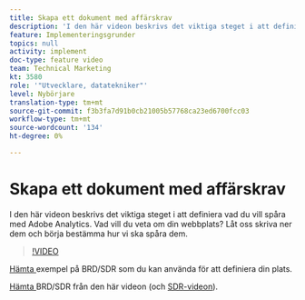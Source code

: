 ```yaml
---
title: Skapa ett dokument med affärskrav
description: 'I den här videon beskrivs det viktiga steget i att definiera vad du vill spåra med Adobe Analytics. Vad vill du veta om din webbplats? Låt oss skriva ner dem och börja bestämma hur vi ska spåra dem. '
feature: Implementeringsgrunder
topics: null
activity: implement
doc-type: feature video
team: Technical Marketing
kt: 3580
role: '"Utvecklare, datatekniker"'
level: Nybörjare
translation-type: tm+mt
source-git-commit: f3b3fa7d91b0cb21005b57768ca23ed6700fcc03
workflow-type: tm+mt
source-wordcount: '134'
ht-degree: 0%

---
```



# Skapa ett dokument med affärskrav

I den här videon beskrivs det viktiga steget i att definiera vad du vill spåra med Adobe Analytics. Vad vill du veta om din webbplats? Låt oss skriva ner dem och börja bestämma hur vi ska spåra dem.

>[!VIDEO](https://video.tv.adobe.com/v/28758/?quality=12)

[Hämta ](https://analytics.enablementadobe.com/files/brd-sdr-sample-template.xlsx) exempel på BRD/SDR som du kan använda för att definiera din plats.

[Hämta ](https://analytics.enablementadobe.com/files/geometrixx-clothiers-brd-sdr.xlsx) BRD/SDR från den här videon (och  [SDR-videon](creating-and-maintaining-an-sdr.md)).
